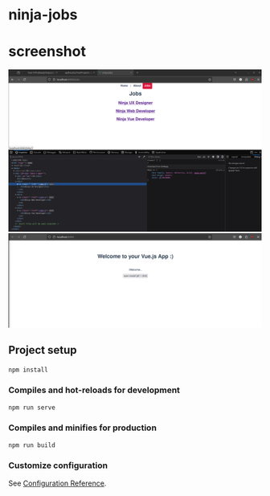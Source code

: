 # ninja-jobs

# screenshot
![Screenshot of example](./src/assets/Screenshot6.png)
![Screenshot of example](./src/assets/Screenshot7.png)




## Project setup
```
npm install
```

### Compiles and hot-reloads for development
```
npm run serve
```

### Compiles and minifies for production
```
npm run build
```

### Customize configuration
See [Configuration Reference](https://cli.vuejs.org/config/).
